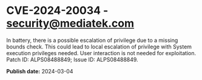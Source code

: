 # CVE-2024-20034 - security@mediatek.com

In battery, there is a possible escalation of privilege due to a missing bounds check. This could lead to local escalation of privilege with System execution privileges needed. User interaction is not needed for exploitation. Patch ID: ALPS08488849; Issue ID: ALPS08488849.

**Publish date:** 2024-03-04
